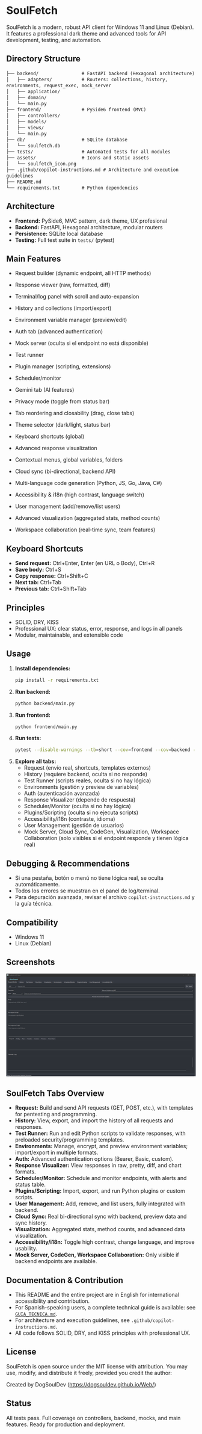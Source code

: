 

# SoulFetch

SoulFetch is a modern, robust API client for Windows 11 and Linux (Debian). It features a professional dark theme and advanced tools for API development, testing, and automation.

## Directory Structure

```
├── backend/                # FastAPI backend (Hexagonal architecture)
│   ├── adapters/           # Routers: collections, history, environments, request_exec, mock_server
│   ├── application/
│   ├── domain/
│   └── main.py
├── frontend/               # PySide6 frontend (MVC)
│   ├── controllers/
│   ├── models/
│   ├── views/
│   └── main.py
├── db/                     # SQLite database
│   └── soulfetch.db
├── tests/                  # Automated tests for all modules
├── assets/                 # Icons and static assets
│   └── soulfetch_icon.png
├── .github/copilot-instructions.md # Architecture and execution guidelines
├── README.md
└── requirements.txt        # Python dependencies
```

## Architecture
- **Frontend:** PySide6, MVC pattern, dark theme, UX profesional
- **Backend:** FastAPI, Hexagonal architecture, modular routers
- **Persistence:** SQLite local database
- **Testing:** Full test suite in `tests/` (pytest)

## Main Features
- Request builder (dynamic endpoint, all HTTP methods)
- Response viewer (raw, formatted, diff)
- Terminal/log panel with scroll and auto-expansion
- History and collections (import/export)
- Environment variable manager (preview/edit)
- Auth tab (advanced authentication)
 - Mock server (oculta si el endpoint no está disponible)
- Test runner
  
- Plugin manager (scripting, extensions)
- Scheduler/monitor
- Gemini tab (AI features)
- Privacy mode (toggle from status bar)
- Tab reordering and closability (drag, close tabs)
- Theme selector (dark/light, status bar)
- Keyboard shortcuts (global)
- Advanced response visualization
- Contextual menus, global variables, folders
- Cloud sync (bi-directional, backend API)
- Multi-language code generation (Python, JS, Go, Java, C#)
- Accessibility & i18n (high contrast, language switch)
- User management (add/remove/list users)
- Advanced visualization (aggregated stats, method counts)
- Workspace collaboration (real-time sync, team features)

## Keyboard Shortcuts
- **Send request:** Ctrl+Enter, Enter (en URL o Body), Ctrl+R
- **Save body:** Ctrl+S
- **Copy response:** Ctrl+Shift+C
- **Next tab:** Ctrl+Tab
- **Previous tab:** Ctrl+Shift+Tab

## Principles
- SOLID, DRY, KISS
- Professional UX: clear status, error, response, and logs in all panels
- Modular, maintainable, and extensible code

## Usage
1. **Install dependencies:**
   ```sh
   pip install -r requirements.txt
   ```
2. **Run backend:**
   ```sh
   python backend/main.py
   ```
3. **Run frontend:**
   ```sh
   python frontend/main.py
   ```
4. **Run tests:**
   ```sh
   pytest --disable-warnings --tb=short --cov=frontend --cov=backend --cov-report=term-missing
   ```
5. **Explore all tabs:**
   - Request (envío real, shortcuts, templates externos)
   - History (requiere backend, oculta si no responde)
   - Test Runner (scripts reales, oculta si no hay lógica)
   - Environments (gestión y preview de variables)
   - Auth (autenticación avanzada)
   - Response Visualizer (depende de respuesta)
   - Scheduler/Monitor (oculta si no hay lógica)
   - Plugins/Scripting (oculta si no ejecuta scripts)
   - Accessibility/i18n (contraste, idioma)
   - User Management (gestión de usuarios)
   - Mock Server, Cloud Sync, CodeGen, Visualization, Workspace Collaboration (solo visibles si el endpoint responde y tienen lógica real)
## Debugging & Recommendations
- Si una pestaña, botón o menú no tiene lógica real, se oculta automáticamente.
- Todos los errores se muestran en el panel de log/terminal.
- Para depuración avanzada, revisar el archivo `copilot-instructions.md` y la guía técnica.

## Compatibility
- Windows 11
- Linux (Debian)


## Screenshots
![Main Window](assets/screen.png)

## SoulFetch Tabs Overview
- **Request:** Build and send API requests (GET, POST, etc.), with templates for pentesting and programming.
- **History:** View, export, and import the history of all requests and responses.
- **Test Runner:** Run and edit Python scripts to validate responses, with preloaded security/programming templates.
- **Environments:** Manage, encrypt, and preview environment variables; import/export in multiple formats.
- **Auth:** Advanced authentication options (Bearer, Basic, custom).
- **Response Visualizer:** View responses in raw, pretty, diff, and chart formats.
- **Scheduler/Monitor:** Schedule and monitor endpoints, with alerts and status table.
- **Plugins/Scripting:** Import, export, and run Python plugins or custom scripts.
- **User Management:** Add, remove, and list users, fully integrated with backend.
- **Cloud Sync:** Real bi-directional sync with backend, preview data and sync history.
- **Visualization:** Aggregated stats, method counts, and advanced data visualization.
- **Accessibility/i18n:** Toggle high contrast, change language, and improve usability.
- **Mock Server, CodeGen, Workspace Collaboration:** Only visible if backend endpoints are available.


## Documentation & Contribution
- This README and the entire project are in English for international accessibility and contribution.
- For Spanish-speaking users, a complete technical guide is available: see [`GUIA_TECNICA.md`](GUIA_TECNICA.md).
- For architecture and execution guidelines, see `.github/copilot-instructions.md`.
- All code follows SOLID, DRY, and KISS principles with professional UX.


## License
SoulFetch is open source under the MIT license with attribution. You may use, modify, and distribute it freely, provided you credit the author:

   Created by DogSoulDev (https://dogsouldev.github.io/Web/)

## Status
All tests pass. Full coverage on controllers, backend, mocks, and main features. Ready for production and deployment.